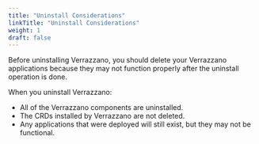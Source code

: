 ```yaml
---
title: "Uninstall Considerations"
linkTitle: "Uninstall Considerations"
weight: 1
draft: false
---
```


Before uninstalling Verrazzano, you should delete your Verrazzano applications because they may not function properly after the uninstall operation is done.

When you uninstall Verrazzano:
* All of the Verrazzano components are uninstalled.
* The CRDs installed by Verrazzano are not deleted.
* Any applications that were deployed will still exist, but they may not be functional.
